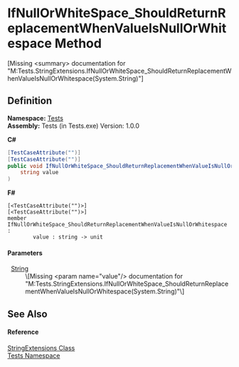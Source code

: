 # IfNullOrWhiteSpace_ShouldReturnReplacementWhenValueIsNullOrWhitespace Method


\[Missing &lt;summary&gt; documentation for "M:Tests.StringExtensions.IfNullOrWhiteSpace_ShouldReturnReplacementWhenValueIsNullOrWhitespace(System.String)"\]



## Definition
**Namespace:** <a href="N_Tests.md">Tests</a>  
**Assembly:** Tests (in Tests.exe) Version: 1.0.0

**C#**
``` C#
[TestCaseAttribute("")]
[TestCaseAttribute("")]
public void IfNullOrWhiteSpace_ShouldReturnReplacementWhenValueIsNullOrWhitespace(
	string value
)
```
**F#**
``` F#
[<TestCaseAttribute("")>]
[<TestCaseAttribute("")>]
member IfNullOrWhiteSpace_ShouldReturnReplacementWhenValueIsNullOrWhitespace : 
        value : string -> unit 
```



#### Parameters
<dl><dt>  <a href="https://learn.microsoft.com/dotnet/api/system.string" target="_blank" rel="noopener noreferrer">String</a></dt><dd>\[Missing &lt;param name="value"/&gt; documentation for "M:Tests.StringExtensions.IfNullOrWhiteSpace_ShouldReturnReplacementWhenValueIsNullOrWhitespace(System.String)"\]</dd></dl>

## See Also


#### Reference
<a href="T_Tests_StringExtensions.md">StringExtensions Class</a>  
<a href="N_Tests.md">Tests Namespace</a>  

